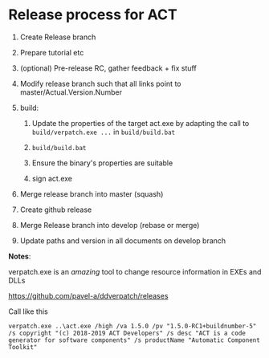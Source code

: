 # Release process for ACT

1. Create Release branch

2. Prepare tutorial etc

3. (optional) Pre-release RC, gather feedback + fix stuff

4. Modify release branch such that all links point to master/Actual.Version.Number

5. build:

	1. Update the properties of the target act.exe by adapting the call to `build/verpatch.exe ...` in `build/build.bat`

	2. `build/build.bat`

	3. Ensure the binary's properties are suitable 
	
	4. sign act.exe
	
6. Merge release branch into master (squash)

7. Create github release

8. Merge Release branch into develop (rebase or merge)

9. Update paths and version in all documents on develop branch



__Notes__:

verpatch.exe is an _amazing_ tool to change resource information in EXEs and DLLs

https://github.com/pavel-a/ddverpatch/releases

Call like this
```
verpatch.exe ..\act.exe /high /va 1.5.0 /pv "1.5.0-RC1+buildnumber-5" /s copyright "(c) 2018-2019 ACT Developers" /s desc "ACT is a code generator for software components" /s productName "Automatic Component Toolkit"
```